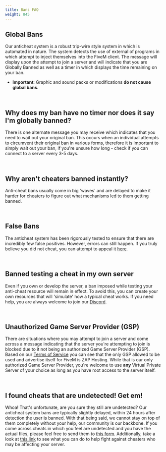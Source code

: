 ```yaml
---
title: Bans FAQ
weight: 845
---
```


Global Bans
-----------
Our anticheat system is a robust trip-wire style system in which is automated in nature. The system detects the use of external of programs in which attempt to inject themselves into the FiveM client. The message will display upon the attempt to join a server and will indicate that you are Globally Banned as well as a timer in which displays the time remaining on your ban.
- **Important**: Graphic and sound packs or modifications **do not cause global bans.**

<br/>

Why does my ban have no timer nor does it say I'm globally banned?
------------------------------------------------------------------
There is one alternate message you may receive which indicates that you need to wait out your original ban. This occurs when an individual attempts to circumvent their original ban in various forms, therefore it is important to simply wait out your ban, if you're unsure how long - check if you can connect to a server every 3-5 days.

<br/>

Why aren't cheaters banned instantly?
-------------------------------------
Anti-cheat bans usually come in big 'waves' and are delayed to make it harder for cheaters to figure out what mechanisms led to them getting banned.

<br/>

False Bans
----------
The anticheat system has been rigorously tested to ensure that there are incredibly few false positives. However, errors can still happen. If you truly believe you did not cheat, you can attempt to appeal it [here](https://support.cfx.re/hc/en-us/requests/new?ticket_form_id=1900000367054).

<br/>

Banned testing a cheat in my own server
----------
Even if you own or develop the server, a ban imposed while testing your anti-cheat resource will remain in effect. To avoid this, you can create your own resources that will 'simulate' how a typical cheat works. If you need help, you are always welcome to join our [Discord](https://discord.gg/fivem).

<br/>

Unauthorized Game Server Provider (GSP)
---------------------------------------
There are situations where you may attempt to join a server and come across a message indicating that the server you're attempting to join is blocked due to it not being an authorized Game Server Provider (GSP). Based on our [Terms of Service](https://fivem.net/terms) you can see that the only GSP allowed to be used and advertise itself for FiveM is ZAP Hosting.
While that is our only authorized Game Server Provider, you're welcome to use **any** Virtual Private Server of your choice as long as you have root access to the server itself. 

<br/>

I found cheats that are undetected! Get em!
-------------------------------------------
Whoa! That's unfortunate, are you sure they still are undetected? Our anticheat system bans are typically slightly delayed, within 24 hours after detection the user is banned. With that being said,
we cannot stay on top of them completely without your help, our community is our backbone. If you come across cheats in which you feel are undetected and you have the actual files, please feel free to send
them to [this form](https://support.cfx.re/hc/en-us/requests/new?ticket_form_id=1900000367874). Additionally, take a look at [this link](https://docs.fivem.net/docs/support/resource-faq/#what-can-i-do-against-cheaters) to see what you can do to help 
fight against cheaters who may be affecting your server.
